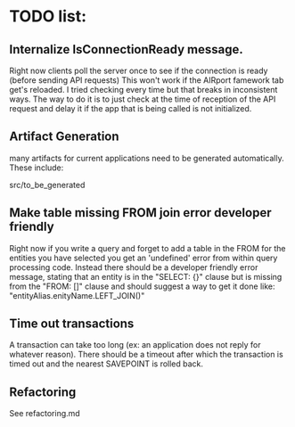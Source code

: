 # TODO list:

## Internalize IsConnectionReady message.

Right now clients poll the server once to see if the connection is ready (before sending
API requests)  This won't work if the AIRport famework tab get's reloaded.  I tried
checking every time but that breaks in inconsistent ways.  The way to do it is to
just check at the time of reception of the API request and delay it if the app that
is being called is not initialized.

## Artifact Generation
many artifacts for current applications need to be generated automatically.  These include:

src/to_be_generated

## Make table missing FROM join error developer friendly

Right now if you write a query and forget to add a table in the FROM for the entities you
have selected you get an 'undefined' error from within query processing code.  Instead
there should be a developer friendly error message, stating that an entity is in the
"SELECT: {}" clause but is missing from the "FROM: []" clause and should suggest a
way to get it done like: "entityAlias.enityName.LEFT_JOIN()"

## Time out transactions
A transaction can take too long (ex: an application does not reply for whatever reason).
There should be a timeout after which the transaction is timed out and the nearest
SAVEPOINT is rolled back.

## Refactoring
See refactoring.md